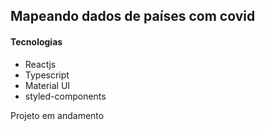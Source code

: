 ## Mapeando dados de países com covid

#### Tecnologias
- Reactjs
- Typescript 
- Material UI
- styled-components


Projeto em andamento
